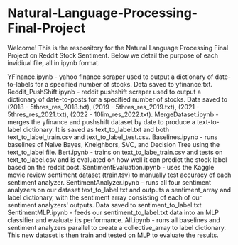 # Natural-Language-Processing-Final-Project
Welcome! This is the respository for the Natural Language Processing Final Project on Reddit Stock Sentiment. Below we detail the purpose of each invidiual file, all in ipynb format.

YFinance.ipynb - yahoo finance scraper used to output a dictionary of date-to-labels for a specified number of stocks. Data saved to yfinance.txt.
<br />Reddit_PushShift.ipynb - reddit pushshift scraper used to output a dictionary of date-to-posts for a specified number of stocks. Data saved to (2018 - 5thres_res_2018.txt), (2019 - 5thres_res_2019.txt), (2021 - 5thres_res_2021.txt), (2022 - 10lim_res_2022.txt).
MergeDataset.ipynb - merges the yfinance and pushshift dataset by date to produce a text-to-label dictionary. It is saved as text_to_label.txt and both text_to_label_train.csv and text_to_label_test.csv.
Baselines.ipynb - runs baselines of Naive Bayes, Kneighbors, SVC, and Decision Tree using the text_to_label file.
Bert.ipynb - trains on text_to_labe_train.csv and tests on text_to_label.csv and is evaluated on how well it can predict the stock label based on the reddit post.
SentimentEvaluation.ipynb - uses the Kaggle movie review sentiment dataset (train.tsv) to manually test accuracy of each sentiment analyzer.
SentimentAnalyzer.ipynb - runs all four sentiment analyzers on our dataset text_to_label.txt and outputs a sentiment_array and label dictionary, with the sentiment array consisting of each of our sentiment analyzers' outputs. Data saved to sentiment_to_label.txt
SentimentMLP.ipynb - feeds our sentiment_to_label.txt data into an MLP classifier and evaluate its performance.
All.ipynb - runs all baselines and sentiment analyzers parallel to create a collective_array to label dictionary. This new dataset is then train and tested on MLP to evaluate the results.

